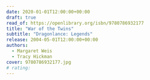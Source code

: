```yaml
---
date: 2020-01-01T12:00:00+00:00
draft: true
read_of: https://openlibrary.org/isbn/9780786932177
title: "War of the Twins"
subtitle: "Dragonlance: Legends"
release: 2004-05-01T12:00:00+00:00
authors:
  - Margaret Weis
  - Tracy Hickman
cover: 9780786932177.jpg
# rating:
---
```

